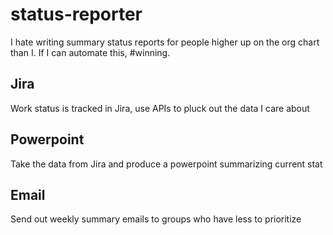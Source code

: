 # status-reporter

I hate writing summary status reports for people higher up on the org chart than I. If I can automate this, #winning.

## Jira
Work status is tracked in Jira, use APIs to pluck out the data I care about

## Powerpoint
Take the data from Jira and produce a powerpoint summarizing current stat

## Email
Send out weekly summary emails to groups who have less to prioritize
